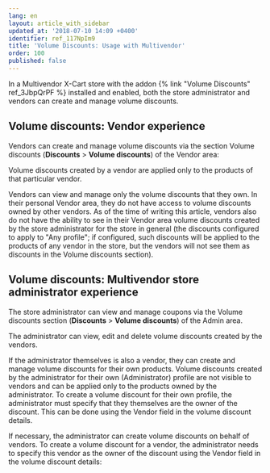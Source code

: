 ```yaml
---
lang: en
layout: article_with_sidebar
updated_at: '2018-07-10 14:09 +0400'
identifier: ref_117NpIm9
title: 'Volume Discounts: Usage with Multivendor'
order: 100
published: false
---
```

In a Multivendor X-Cart store with the addon {% link "Volume Discounts" ref_3JbpQrPF %} installed and enabled, both the store administrator and vendors can create and manage volume discounts.

## Volume discounts: Vendor experience
Vendors can create and manage volume discounts via the  section Volume discounts (**Discounts** > **Volume discounts**) of the Vendor area:

Volume discounts created by a vendor are applied only to the products of that particular vendor.

Vendors can view and manage only the volume discounts that they own. In their personal Vendor area, they do not have access to volume discounts owned by other vendors. As of the time of writing this article, vendors also do not have the ability to see in their Vendor area volume discounts created by the store administrator for the store in general (the discounts configured to apply to "Any profile"; if configured, such discounts will be applied to the products of any vendor in the store, but the vendors will not see them as discounts in the Volume discounts section).

## Volume discounts: Multivendor store administrator experience
The store administrator can view and manage coupons via the Volume discounts section (**Discounts** > **Volume discounts**) of the Admin area.

The administrator can view, edit and delete volume discounts created by the vendors.

If the administrator themselves is also a vendor, they can create and manage volume discounts for their own products. Volume discounts created by the administrator for their own (Administrator) profile are not visible to vendors and can be applied only to the products owned by the administrator. To create a volume discount for their own profile, the administrator must specify that they themselves are the owner of the discount. This can be done using the Vendor field in the volume discount details.

If necessary, the administrator can create volume discounts on behalf of vendors. To create a volume discount for a vendor, the administrator needs to specify this vendor as the owner of the discount using the Vendor field in the volume discount details:

